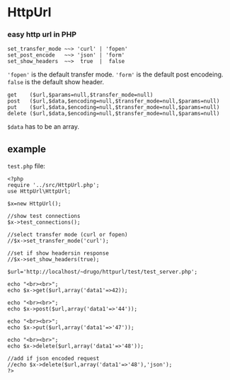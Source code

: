 # HttpUrl
### easy http url in PHP

```
set_transfer_mode ~~> 'curl' | 'fopen'
set_post_encode   ~~> 'json' | 'form'
set_show_headers  ~~>  true  |  false 
```
`'fopen'` is the default transfer mode.
`'form'` is the default post encodeing.
`false` is the default show header.

```
get    ($url,$params=null,$transfer_mode=null)
post   ($url,$data,$encoding=null,$transfer_mode=null,$params=null)
put    ($url,$data,$encoding=null,$transfer_mode=null,$params=null)
delete ($url,$data,$encoding=null,$transfer_mode=null,$params=null)
```
`$data` has to be an array.

## example
`test.php` file:
```
<?php
require '../src/HttpUrl.php';
use HttpUrl\HttpUrl;

$x=new HttpUrl();

//show test connections
$x->test_connections();

//select transfer mode (curl or fopen)
//$x->set_transfer_mode('curl');

//set if show headersin response
//$x->set_show_headers(true);

$url='http://localhost/~drugo/httpurl/test/test_server.php';

echo "<br><br>";
echo $x->get($url,array('data1'=>42));

echo "<br><br>";
echo $x->post($url,array('data1'=>'44'));

echo "<br><br>";
echo $x->put($url,array('data1'=>'47'));

echo "<br><br>";
echo $x->delete($url,array('data1'=>'48'));

//add if json encoded request
//echo $x->delete($url,array('data1'=>'48'),'json');
?>
```
